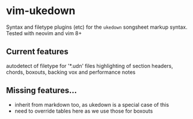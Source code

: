 # vim-ukedown

Syntax and filetype plugins (etc) for the `ukedown` songsheet markup syntax. Tested with neovim and vim 8+

## Current features
autodetect of filetype for '*.udn' files
highlighting of section headers, chords, boxouts, backing vox and performance notes



## Missing features...

* inherit from markdown too, as ukedown is a special case of this
* need to override tables here as we use those for boxouts
